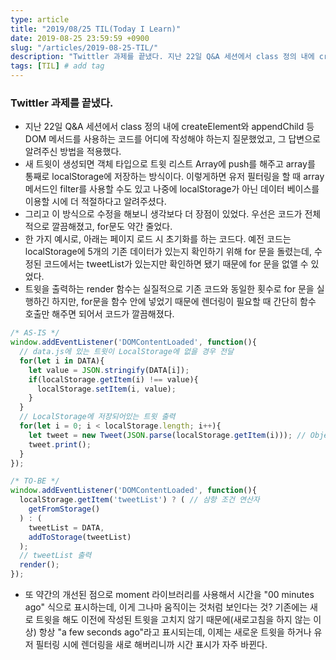 ```yaml
---
type: article
title: "2019/08/25 TIL(Today I Learn)"
date: 2019-08-25 23:59:59 +0900
slug: "/articles/2019-08-25-TIL/"
description: "Twittler 과제를 끝냈다. 지난 22일 Q&A 세션에서 class 정의 내에 createElement와 appendChild 등 DOM 메서드를 사용하는 코드를 어디에 작성해야 하는지 질문했었고, 그 답변으로 알려주신 방법을 적용했다. 새 트윗이 생성되면 객체 타입으로 트윗 리스트 Array에 push를 해주고 array를 통째로 localStorage에 저장하는 방식이다."
tags: [TIL] # add tag
---
```


### Twittler 과제를 끝냈다.
* 지난 22일 Q&A 세션에서 class 정의 내에 createElement와 appendChild 등 DOM 메서드를 사용하는 코드를 어디에 작성해야 하는지 질문했었고, 그 답변으로 알려주신 방법을 적용했다.
* 새 트윗이 생성되면 객체 타입으로 트윗 리스트 Array에 push를 해주고 array를 통째로 localStorage에 저장하는 방식이다. 이렇게하면 유저 필터링을 할 때 array 메서드인 filter를 사용할 수도 있고 나중에 localStorage가 아닌 데이터 베이스를 이용할 시에 더 적절하다고 알려주셨다.
* 그리고 이 방식으로 수정을 해보니 생각보다 더 장점이 있었다. 우선은 코드가 전체적으로 깔끔해졌고, for문도 약간 줄었다.
* 한 가지 예시로, 아래는 페이지 로드 시 초기화를 하는 코드다. 예전 코드는 localStorage에 5개의 기존 데이터가 있는지 확인하기 위해 for 문을 돌렸는데, 수정된 코드에서는 tweetList가 있는지만 확인하면 됐기 때문에 for 문을 없앨 수 있었다.
* 트윗을 출력하는 render 함수는 실질적으로 기존 코드와 동일한 횟수로 for 문을 실행하긴 하지만, for문을 함수 안에 넣었기 때문에 렌더링이 필요할 때 간단히 함수 호출만 해주면 되어서 코드가 깔끔해졌다.
```js
/* AS-IS */
window.addEventListener('DOMContentLoaded', function(){
  // data.js에 있는 트윗이 LocalStorage에 없을 경우 전달
  for(let i in DATA){
    let value = JSON.stringify(DATA[i]);
    if(localStorage.getItem(i) !== value){
      localStorage.setItem(i, value);
    }
  }
  // LocalStorage에 저장되어있는 트윗 출력
  for(let i = 0; i < localStorage.length; i++){
    let tweet = new Tweet(JSON.parse(localStorage.getItem(i))); // Object 타입으로 변환
    tweet.print();
  }
});
```
```js
/* TO-BE */
window.addEventListener('DOMContentLoaded', function(){
  localStorage.getItem('tweetList') ? ( // 삼항 조건 연산자
    getFromStorage()
  ) : (
    tweetList = DATA,
    addToStorage(tweetList)
  );
  // tweetList 출력
  render();
});
```
* 또 약간의 개선된 점으로 moment 라이브러리를 사용해서 시간을 "00 minutes ago" 식으로 표시하는데, 이게 그나마 움직이는 것처럼 보인다는 것?
기존에는 새로 트윗을 해도 이전에 작성된 트윗을 고치지 않기 때문에(새로고침을 하지 않는 이상) 항상 "a few seconds ago"라고 표시되는데, 이제는 새로운 트윗을 하거나 유저 필터링 시에 렌더링을 새로 해버리니까 시간 표시가 자주 바뀐다.